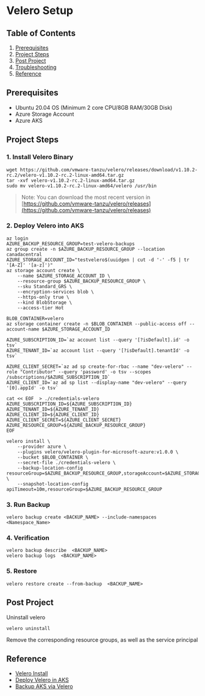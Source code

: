 # Velero Setup

## Table of Contents
1. [Prerequisites](#prerequisites)
2. [Project Steps](#project_steps)
3. [Post Project](#post_project)
4. [Troubleshooting](#troubleshooting)
5. [Reference](#reference)

## <a name="prerequisites">Prerequisites</a>
- Ubuntu 20.04 OS (Minimum 2 core CPU/8GB RAM/30GB Disk)
- Azure Storage Account
- Azure AKS

## <a name="project_steps">Project Steps</a>

### 1. Install Velero Binary
```
wget https://github.com/vmware-tanzu/velero/releases/download/v1.10.2-rc.2/velero-v1.10.2-rc.2-linux-amd64.tar.gz
tar -xvf velero-v1.10.2-rc.2-linux-amd64.tar.gz
sudo mv velero-v1.10.2-rc.2-linux-amd64/velero /usr/bin
```
> Note: You can download the most recent version in [https://github.com/vmware-tanzu/velero/releases](https://github.com/vmware-tanzu/velero/releases)

### 2. Deploy Velero into AKS
```
az login
AZURE_BACKUP_RESOURCE_GROUP=test-velero-backups
az group create -n $AZURE_BACKUP_RESOURCE_GROUP --location canadacentral
AZURE_STORAGE_ACCOUNT_ID="testvelero$(uuidgen | cut -d '-' -f5 | tr '[A-Z]' '[a-z]')"
az storage account create \
    --name $AZURE_STORAGE_ACCOUNT_ID \
    --resource-group $AZURE_BACKUP_RESOURCE_GROUP \
    --sku Standard_GRS \
    --encryption-services blob \
    --https-only true \
    --kind BlobStorage \
    --access-tier Hot
    
BLOB_CONTAINER=velero
az storage container create -n $BLOB_CONTAINER --public-access off --account-name $AZURE_STORAGE_ACCOUNT_ID

AZURE_SUBSCRIPTION_ID=`az account list --query '[?isDefault].id' -o tsv`
AZURE_TENANT_ID=`az account list --query '[?isDefault].tenantId' -o tsv`

AZURE_CLIENT_SECRET=`az ad sp create-for-rbac --name "dev-velero" --role "Contributor" --query 'password' -o tsv --scopes /subscriptions/$AZURE_SUBSCRIPTION_ID`
AZURE_CLIENT_ID=`az ad sp list --display-name "dev-velero" --query '[0].appId' -o tsv`

cat << EOF  > ./credentials-velero
AZURE_SUBSCRIPTION_ID=${AZURE_SUBSCRIPTION_ID}
AZURE_TENANT_ID=${AZURE_TENANT_ID}
AZURE_CLIENT_ID=${AZURE_CLIENT_ID}
AZURE_CLIENT_SECRET=${AZURE_CLIENT_SECRET}
AZURE_RESOURCE_GROUP=${AZURE_BACKUP_RESOURCE_GROUP}
EOF

velero install \
    --provider azure \
    --plugins velero/velero-plugin-for-microsoft-azure:v1.0.0 \
    --bucket $BLOB_CONTAINER \
    --secret-file ./credentials-velero \
    --backup-location-config resourceGroup=$AZURE_BACKUP_RESOURCE_GROUP,storageAccount=$AZURE_STORAGE_ACCOUNT_ID \
    --snapshot-location-config apiTimeout=10m,resourceGroup=$AZURE_BACKUP_RESOURCE_GROUP
```

### 3. Run Backup
```
velero backup create <BACKUP_NAME> --include-namespaces <Namespace_Name>
```

### 4. Verification
```
velero backup describe  <BACKUP_NAME>
velero backup logs  <BACKUP_NAME>
```

### 5. Restore
```
velero restore create --from-backup  <BACKUP_NAME>
```

## <a name="post_project">Post Project</a>
Uninstall velero
```
velero uninstall
```
Remove the corresponding resource groups, as well as the service principal

## <a name="reference">Reference</a>

- [Velero Install](https://velero.io/docs/v1.1.0/azure-config/)
- [Deploy Velero in AKS](https://github.com/mutazn/Backup-and-Restore-AKS-cluster-using-Velero)
- [Backup AKS via Velero](https://learn.microsoft.com/en-us/azure/aks/hybrid/backup-workload-cluster)

